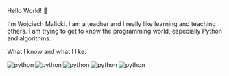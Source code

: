 Hello World! :wave:

I'm Wojciech Malicki. I am a teacher and I really like learning and teaching others. I am trying to get to know the programming world, especially Python and algorithms. 

What I know and what I like:

<img align="left" alt="python" src="https://img.shields.io/badge/-Python-blue"/> <img align="left" alt="python" src="https://img.shields.io/badge/-JavaScript-yellow"/> <img align="left" alt="python" src="https://img.shields.io/badge/-HTML-green"/> <img align="left" alt="python" src="https://img.shields.io/badge/-CSS-lightgreen"/> <img align="left" alt="python" src="https://img.shields.io/badge/-Algorithm-9cf"/> 
